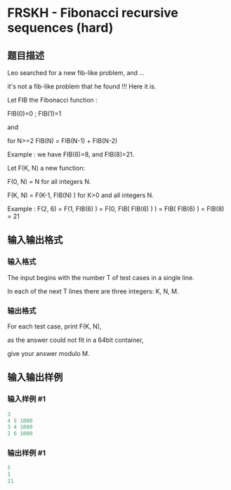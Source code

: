 # FRSKH - Fibonacci recursive sequences (hard)

## 题目描述

Leo searched for a new fib-like problem, and ...

it's not a fib-like problem that he found !!! Here it is.

Let FIB the Fibonacci function :

FIB(0)=0 ; FIB(1)=1

and

for N>=2 FIB(N) = FIB(N-1) + FIB(N-2)

Example : we have FIB(6)=8, and FIB(8)=21.

Let F(K, N) a new function:

F(0, N) = N for all integers N.

F(K, N) = F(K-1, FIB(N) ) for K>0 and all integers N.

Example : F(2, 6) = F(1, FIB(6) ) = F(0, FIB( FIB(6) ) ) = FIB( FIB(6) ) = FIB(8) = 21

## 输入输出格式

### 输入格式

The input begins with the number T of test cases in a single line.

In each of the next T lines there are three integers: K, N, M.

### 输出格式

For each test case, print F(K, N),

as the answer could not fit in a 64bit container,

give your answer modulo M.

## 输入输出样例

### 输入样例 #1

```cpp
3
4 5 1000
3 4 1000
2 6 1000
```


### 输出样例 #1

```cpp
5
1
21
```


